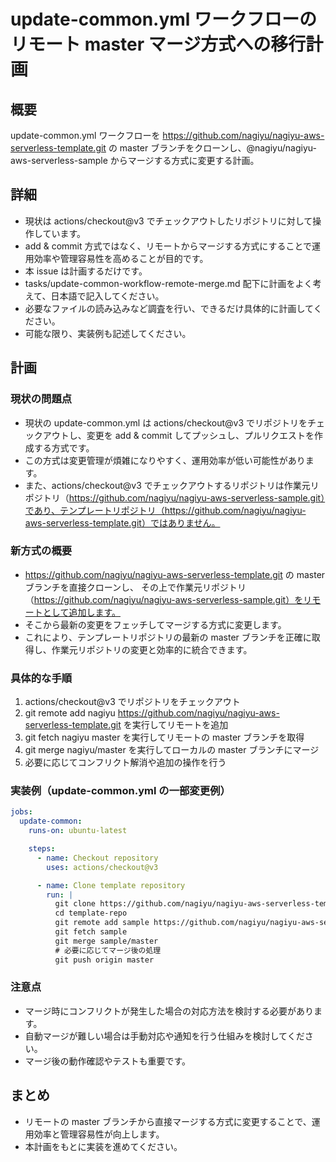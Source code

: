 # update-common.yml ワークフローのリモート master マージ方式への移行計画

## 概要
update-common.yml ワークフローを https://github.com/nagiyu/nagiyu-aws-serverless-template.git の master ブランチをクローンし、@nagiyu/nagiyu-aws-serverless-sample からマージする方式に変更する計画。

## 詳細
- 現状は actions/checkout@v3 でチェックアウトしたリポジトリに対して操作しています。
- add & commit 方式ではなく、リモートからマージする方式にすることで運用効率や管理容易性を高めることが目的です。
- 本 issue は計画するだけです。
- tasks/update-common-workflow-remote-merge.md 配下に計画をよく考えて、日本語で記入してください。
- 必要なファイルの読み込みなど調査を行い、できるだけ具体的に計画してください。
- 可能な限り、実装例も記述してください。

## 計画

### 現状の問題点
- 現状の update-common.yml は actions/checkout@v3 でリポジトリをチェックアウトし、変更を add & commit してプッシュし、プルリクエストを作成する方式です。
- この方式は変更管理が煩雑になりやすく、運用効率が低い可能性があります。
- また、actions/checkout@v3 でチェックアウトするリポジトリは作業元リポジトリ（https://github.com/nagiyu/nagiyu-aws-serverless-sample.git）であり、テンプレートリポジトリ（https://github.com/nagiyu/nagiyu-aws-serverless-template.git）ではありません。

### 新方式の概要
- https://github.com/nagiyu/nagiyu-aws-serverless-template.git の master ブランチを直接クローンし、
  その上で作業元リポジトリ（https://github.com/nagiyu/nagiyu-aws-serverless-sample.git）をリモートとして追加します。
- そこから最新の変更をフェッチしてマージする方式に変更します。
- これにより、テンプレートリポジトリの最新の master ブランチを正確に取得し、作業元リポジトリの変更と効率的に統合できます。

### 具体的な手順
1. actions/checkout@v3 でリポジトリをチェックアウト
2. git remote add nagiyu https://github.com/nagiyu/nagiyu-aws-serverless-template.git を実行してリモートを追加
3. git fetch nagiyu master を実行してリモートの master ブランチを取得
4. git merge nagiyu/master を実行してローカルの master ブランチにマージ
5. 必要に応じてコンフリクト解消や追加の操作を行う

### 実装例（update-common.yml の一部変更例）
```yaml
jobs:
  update-common:
    runs-on: ubuntu-latest

    steps:
      - name: Checkout repository
        uses: actions/checkout@v3

      - name: Clone template repository
        run: |
          git clone https://github.com/nagiyu/nagiyu-aws-serverless-template.git template-repo
          cd template-repo
          git remote add sample https://github.com/nagiyu/nagiyu-aws-serverless-sample.git
          git fetch sample
          git merge sample/master
          # 必要に応じてマージ後の処理
          git push origin master
```


### 注意点
- マージ時にコンフリクトが発生した場合の対応方法を検討する必要があります。
- 自動マージが難しい場合は手動対応や通知を行う仕組みを検討してください。
- マージ後の動作確認やテストも重要です。

## まとめ
- リモートの master ブランチから直接マージする方式に変更することで、運用効率と管理容易性が向上します。
- 本計画をもとに実装を進めてください。
